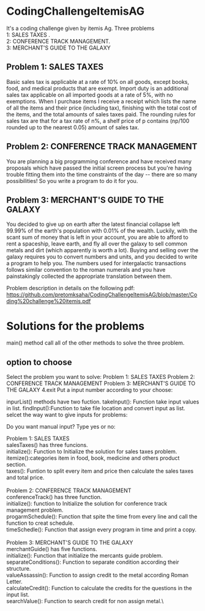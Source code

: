 # CodingChallengeItemisAG
It's a coding challenge given by  itemis Ag. Three problems  
1: SALES TAXES .  
2: CONFERENCE TRACK MANAGEMENT.  
3: MERCHANT'S GUIDE TO THE GALAXY

## Problem 1: SALES TAXES
Basic sales tax is applicable at a rate of 10% on all goods, except books, food, and medical
products that are exempt. Import duty is an additional sales tax
applicable on all imported goods at a rate of 5%, with no exemptions. When I purchase items
I receive a receipt which lists the name of all the items and their price (including tax),
finishing with the total cost of the items,
and the total amounts of sales taxes paid. The rounding rules for sales tax are that for a tax
rate of n%, a shelf price of p contains (np/100 rounded up to the nearest 0.05) amount of
sales tax.

## Problem 2: CONFERENCE TRACK MANAGEMENT
You are planning a big programming conference and have received many proposals which
have passed the initial screen process but you're having trouble fitting them into the time
constraints of the day -- there are so many possibilities! So you write a program to do it for
you.

## Problem 3: MERCHANT'S GUIDE TO THE GALAXY
You decided to give up on earth after the latest financial collapse left 99.99% of the earth's
population with 0.01% of the wealth. Luckily, with the scant sum of money that is left in your
account, you are able to afford to rent a spaceship, leave earth, and fly all over the galaxy to
sell common metals and dirt (which apparently is worth a lot).
Buying and selling over the galaxy requires you to convert numbers and units, and you
decided to write a program to help you.
The numbers used for intergalactic transactions follows similar convention to the roman
numerals and you have painstakingly collected the appropriate translation between them.

Problem description in details on the following pdf:  https://github.com/pretomksaha/CodingChallengeItemisAG/blob/master/Coding%20challenge%20itemis.pdf

# Solutions for the problems
main() method call all of the other methods to solve the three problem.
## option to choose

Select the problem you want to solve:
	Problem 1: SALES TAXES 
	Problem 2: CONFERENCE TRACK MANAGEMENT 
	Problem 3: MERCHANT'S GUIDE TO THE GALAXY 
	4.exit
Put a input number according to your choose:

inpurList() methods have two fuction.
takeInput(): Function take input values in list.
findInput():Function to take file location and convert input as list.
selcet the way want to give inputs for problems:

Do you want manual input?
Type yes or no:

Problem 1: SALES TAXES\
salesTaxes() has three funcions.\
initialize(): Function to Initialize the solution for sales taxes problem.\
itemize():categories item in food, book, medicine and others product section.\
taxes(): Funtion to split every item and price then calculate the sales taxes and total price.\
\
Problem 2: CONFERENCE TRACK MANAGEMENT \
conferenceTrack() has three function.\
initialize(): function to Initialize the solution for conference track management problem.\
progarmSchedule(): Function that spite the time from every line and call the function to creat schedule.\
timeSchedle(): Function that assign every program in time and print a copy.\
\
Problem 3: MERCHANT'S GUIDE TO THE GALAXY\
merchantGuide() has five functions.\
initialize(): Function that initialize the mercants guide problem.\
separateConditions(): Function to separate condition according their structure.\
valueAssassin(): Function to assign credit to the metal according Roman Letter.\
calculateCredit(): Function to calculate the credits for the questions in the input list.\
searchValue(): Function to search credit for non assign metal.\
